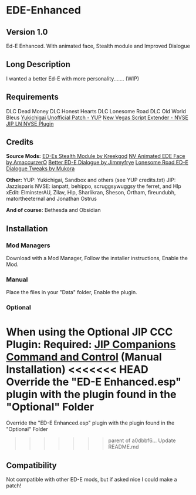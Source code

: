 # EDE-Enhanced
## Version 1.0
 Ed-E Enhanced. With animated face, Stealth module and Improved Dialogue

 ## Long Description
 I wanted a better Ed-E with more personality....... (WIP)

## Requirements
DLC Dead Money
DLC Honest Hearts
DLC Lonesome Road
DLC Old World Bleus
[Yukichigai Unofficial Patch - YUP](https://www.nexusmods.com/newvegas/mods/51664)
[New Vegas Script Extender - NVSE](http://nvse.silverlock.org/)
[JIP LN NVSE Plugin](https://www.nexusmods.com/newvegas/mods/58277)

## Credits
**Source Mods:**
[ED-Es Stealth Module by Kreekgod](https://www.nexusmods.com/newvegas/mods/51719)
[NV Animated EDE Face by AmaccurzerO](https://www.nexusmods.com/newvegas/mods/66625)
[Better ED-E Dialogue by Jimmyfrye](https://www.nexusmods.com/newvegas/mods/64630)
[Lonesome Road ED-E Dialogue Tweaks by Mukora](https://www.nexusmods.com/newvegas/mods/59420)

**Other:**
YUP: Yukichigai, Sandbox and others (see YUP credits.txt)
JIP: Jazzisparis
NVSE: ianpatt, behippo, scruggsywuggsy the ferret, and Hlp
xEdit: ElminsterAU, Zilav, Hlp, Sharlikran, Sheson, Ortham, fireundubh, matortheeternal and Jonathan Ostrus

**And of course:**
Bethesda and Obsidian

## Installation
### Mod Managers
Download with a Mod Manager,
Follow the installer instructions,
Enable the Mod.
### Manual
Place the files in your "Data" folder,
Enable the plugin.

### Optional
When using the Optional JIP CCC Plugin:
**Required:** [JIP Companions Command and Control](https://www.nexusmods.com/newvegas/mods/50468)
(Manual Installation)
<<<<<<< HEAD
Override the "ED-E Enhanced.esp" plugin with the plugin found in the "Optional" Folder
=======
 Override the "ED-E Enhanced.esp" plugin with the plugin found in the "Optional" Folder
>>>>>>> parent of a0dbbf6... Update README.md

## Compatibility
Not compatible with other ED-E mods, but if asked nice I could make a patch!
